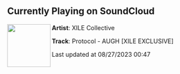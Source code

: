 ## Currently Playing on SoundCloud

[<img align="left" width="100" src="https://i1.sndcdn.com/artworks-CVfaAexTWbpk752b-izg0NA-t500x500.jpg">](https://soundcloud.com/xilecollective/protocol-augh-xile-exclusive?in=shenouda-morgan-216147450/sets/new-hot-dubstep)

**Artist**: XILE Collective 

**Track**: Protocol - AUGH [XILE EXCLUSIVE]

Last updated at 08/27/2023 00:47
